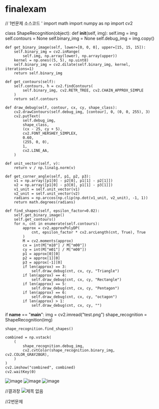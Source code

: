 # finalexam

// 1번문제 소스코드
'
import math
import numpy as np
import cv2


class ShapeRecognition(object):
    def __init__(self, img):
        self.img = img
        self.contours = None
        self.binary_img = None
        self.debug_img = img.copy()

    def get_binary_image(self, lower=[0, 0, 0], upper=[15, 15, 15]):
        self.binary_img = cv2.inRange(
            self.img, np.array(lower), np.array(upper))
        kernel = np.ones((5, 5), np.uint8)
        self.binary_img = cv2.dilate(self.binary_img, kernel, iterations=1)
        return self.binary_img

    def get_contours(self):
        self.contours, h = cv2.findContours(
            self.binary_img, cv2.RETR_TREE, cv2.CHAIN_APPROX_SIMPLE
        )
        return self.contours

    def draw_debug(self, contour, cx, cy, shape_class):
        cv2.drawContours(self.debug_img, [contour], 0, (0, 0, 255), 3)
        cv2.putText(
            self.debug_img,
            shape_class,
            (cx - 25, cy + 5),
            cv2.FONT_HERSHEY_SIMPLEX,
            0.60,
            (255, 0, 0),
            1,
            cv2.LINE_AA,
        )

    def unit_vector(self, v):
        return v / np.linalg.norm(v)

    def get_corner_angle(self, p1, p2, p3):
        v1 = np.array([p1[0] - p2[0], p1[1] - p2[1]])
        v2 = np.array([p1[0] - p3[0], p1[1] - p3[1]])
        v1_unit = self.unit_vector(v1)
        v2_unit = self.unit_vector(v2)
        radians = np.arccos(np.clip(np.dot(v1_unit, v2_unit), -1, 1))
        return math.degrees(radians)

    def find_shapes(self, epsilon_factor=0.02):
        self.get_binary_image()
        self.get_contours()
        for n, cnt in enumerate(self.contours):
            approx = cv2.approxPolyDP(
                cnt, epsilon_factor * cv2.arcLength(cnt, True), True
            )
            M = cv2.moments(approx)
            cx = int(M["m10"] / M["m00"])
            cy = int(M["m01"] / M["m00"])
            p1 = approx[0][0]
            p2 = approx[1][0]
            p3 = approx[-1][0]
            if len(approx) == 3:
                self.draw_debug(cnt, cx, cy, "Triangle")
            if len(approx) == 4:
                self.draw_debug(cnt, cx, cy, "Rectangle")
            if len(approx) == 5:
                self.draw_debug(cnt, cx, cy, "Pentagon")
            if len(approx) == 6:
                self.draw_debug(cnt, cx, cy, "octagon")
            if len(approx) > 1:
                self.draw_debug(cnt, cx, cy, "")





if __name__ == "__main__":
    img = cv2.imread("test.png")
    shape_recognition = ShapeRecognition(img)

    shape_recognition.find_shapes()

    combined = np.vstack(
        (
            shape_recognition.debug_img,
            cv2.cvtColor(shape_recognition.binary_img, cv2.COLOR_GRAY2BGR),
        )
    )
    cv2.imshow("combined", combined)
    cv2.waitKey(0)
    
![image](https://user-images.githubusercontent.com/102511020/206482727-2e89eb6b-4193-465b-8f43-e88713bd9313.png)
![image](https://user-images.githubusercontent.com/102511020/206482806-16ba0620-f0ad-4178-86b8-a1ad83790911.png)
![image](https://user-images.githubusercontent.com/102511020/206482847-1798df21-568e-4eb2-8834-bfc2e1109758.png)


//결과창
![제목 없음](https://user-images.githubusercontent.com/102511020/206482991-259cba08-0642-43e2-8926-b8586c189b0b.png)



//2번문제
